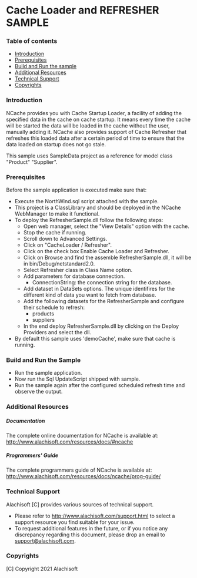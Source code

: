 # Cache Loader and REFRESHER SAMPLE

### Table of contents

* [Introduction](#introduction)
* [Prerequisites](#prerequisites)
* [Build and Run the sample](#build-and-run-the-sample)
* [Additional Resources](#additional-resources)
* [Technical Support](#technical-support)
* [Copyrights](#copyrights)

### Introduction

NCache provides you with Cache Startup Loader, a facility of adding the specified data in the cache on cache startup. 
It means every time the cache will be started the data will be loaded in the cache without the user, manually adding it. 
NCache also provides support of Cache Refresher that refreshes this loaded data after a certain period of time to ensure 
that the data loaded on startup does not go stale.

This sample uses SampleData project as a reference for model class "Product" "Supplier".

### Prerequisites

Before the sample application is executed make sure that:

- Execute the NorthWind.sql script attached with the sample.
- This project is a ClassLibrary and should be deployed in the NCache WebManager to make it functional.
- To deploy the RefresherSample.dll follow the following steps:
    - Open web manager, select the "View Details" option with the cache.
    - Stop the cache if running.
    - Scroll down to Advanced Settings.
    - Click on "CacheLoader / Refresher".
    - Click on the check box Enable Cache Loader and Refresher.
    - Click on Browse and find the assemble RefresherSample.dll, it will be in bin/Debug/netstandard2.0.
    - Select Refresher class in Class Name option.
    - Add parameters for database connection. 
        - ConnectionString: the connection string for the database.
    - Add dataset in DataSets options. The unique identifires for the different kind of data you want to fetch from database.
    - Add the following datasets for the RefresherSample and configure their schedule to refresh:
        - products
        - suppliers
    - In the end deploy RefresherSample.dll by clicking on the Deploy Providers and select the dll.
- By default this sample uses 'demoCache', make sure that cache is running. 

### Build and Run the Sample
    
- Run the sample application.
- Now run the Sql UpdateScript shipped with sample.
- Run the sample again after the configured scheduled refresh time and observe the output.

### Additional Resources

##### Documentation
The complete online documentation for NCache is available at:
http://www.alachisoft.com/resources/docs/#ncache

##### Programmers' Guide
The complete programmers guide of NCache is available at:
http://www.alachisoft.com/resources/docs/ncache/prog-guide/

### Technical Support

Alachisoft [C] provides various sources of technical support. 

- Please refer to http://www.alachisoft.com/support.html to select a support resource you find suitable for your issue.
- To request additional features in the future, or if you notice any discrepancy regarding this document, please drop an email to [support@alachisoft.com](mailto:support@alachisoft.com).

### Copyrights

[C] Copyright 2021 Alachisoft 